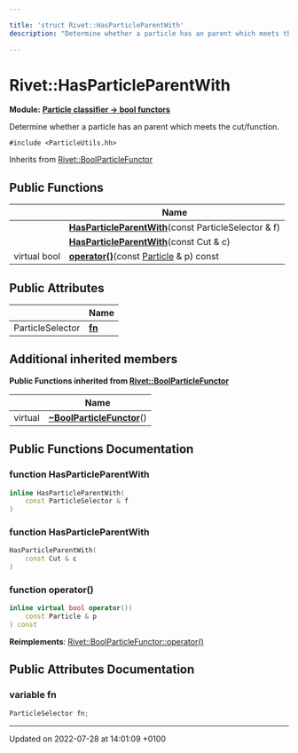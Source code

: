 ```yaml
---

title: 'struct Rivet::HasParticleParentWith'
description: "Determine whether a particle has an parent which meets the cut/function. "

---
```


# Rivet::HasParticleParentWith

**Module:** **[Particle classifier -> bool functors](http://example.org/modules/group__particleutils__p2bool/)**



Determine whether a particle has an parent which meets the cut/function. 


`#include <ParticleUtils.hh>`

Inherits from [Rivet::BoolParticleFunctor](http://example.org/classes/structrivet_1_1boolparticlefunctor/)

## Public Functions

|                | Name           |
| -------------- | -------------- |
| | **[HasParticleParentWith](http://example.org/classes/structrivet_1_1hasparticleparentwith/#function-hasparticleparentwith)**(const ParticleSelector & f) |
| | **[HasParticleParentWith](http://example.org/classes/structrivet_1_1hasparticleparentwith/#function-hasparticleparentwith)**(const Cut & c) |
| virtual bool | **[operator()](http://example.org/classes/structrivet_1_1hasparticleparentwith/#function-operator())**(const <a href="http://example.org/classes/classrivet_1_1particle/">Particle</a> & p) const |

## Public Attributes

|                | Name           |
| -------------- | -------------- |
| ParticleSelector | **[fn](http://example.org/classes/structrivet_1_1hasparticleparentwith/#variable-fn)**  |

## Additional inherited members

**Public Functions inherited from [Rivet::BoolParticleFunctor](http://example.org/classes/structrivet_1_1boolparticlefunctor/)**

|                | Name           |
| -------------- | -------------- |
| virtual | **[~BoolParticleFunctor](http://example.org/classes/structrivet_1_1boolparticlefunctor/#function-~boolparticlefunctor)**() |


## Public Functions Documentation

### function HasParticleParentWith

```cpp
inline HasParticleParentWith(
    const ParticleSelector & f
)
```


### function HasParticleParentWith

```cpp
HasParticleParentWith(
    const Cut & c
)
```


### function operator()

```cpp
inline virtual bool operator()(
    const Particle & p
) const
```


**Reimplements**: [Rivet::BoolParticleFunctor::operator()](http://example.org/classes/structrivet_1_1boolparticlefunctor/#function-operator())


## Public Attributes Documentation

### variable fn

```cpp
ParticleSelector fn;
```


-------------------------------

Updated on 2022-07-28 at 14:01:09 +0100
